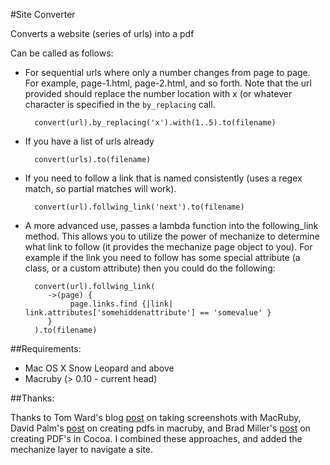 #Site Converter

Converts a website (series of urls) into a pdf

Can be called as follows:

- For sequential urls where only a number changes from page to page.  For example, page-1.html, page-2.html, and so forth.  Note that the url provided should replace the number location with x (or whatever character is specified in the `by_replacing` call.

        convert(url).by_replacing('x').with(1..5).to(filename)

- If you have a list of urls already 

        convert(urls).to(filename) 

- If you need to follow a link that is named consistently (uses a regex match, so partial matches will work).

        convert(url).follwing_link('next').to(filename)

-  A more advanced use, passes a lambda function into the following_link method.  This allows you to utilize the power of mechanize to determine what link to follow (it provides the mechanize page object to you).  For example if the link you need to follow has some special attribute (a class, or a custom attribute) then you could do the following:

         convert(url).follwing_link(
            ->(page) {
                 page.links.find {|link| link.attributes['somehiddenattribute'] == 'somevalue' }
            }
         ).to(filename)

##Requirements:
- Mac OS X Snow Leopard and above 
- Macruby (> 0.10 - current head)

##Thanks:

Thanks to Tom Ward's blog [post][screenshots] on taking screenshots with MacRuby, David Palm's [post][macruby_pdfs] on creating pdfs in macruby, and Brad Miller's [post][cocoa_pdfs] on creating PDF's in Cocoa. I combined these approaches, and added the mechanize layer to navigate a site.

[screenshots]: http://tomafro.net/2009/11/taking-screenshots-of-web-pages-with-macruby
[cocoa_pdfs]: http://cocoadevcentral.com/articles/000074.php
[macruby_pdfs]: http://web.elctech.com/2009/09/18/creating-pdfs-with-macruby
